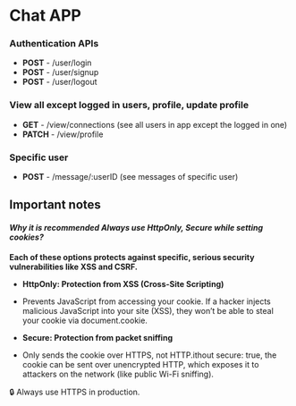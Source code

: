 # Chat APP

### Authentication APIs

- **POST** - /user/login
- **POST** - /user/signup
- **POST** - /user/logout

### View all except logged in users, profile, update profile

- **GET** - /view/connections (see all users in app except the logged in one)
- **PATCH** - /view/profile

### Specific user

- **POST** - /message/:userID (see messages of specific user)

## Important notes

#### _Why it is recommended Always use HttpOnly, Secure while setting cookies?_

**Each of these options protects against specific, serious security vulnerabilities like XSS and CSRF.**

- **HttpOnly: Protection from XSS (Cross-Site Scripting)**
- Prevents JavaScript from accessing your cookie. If a hacker injects malicious JavaScript into your site (XSS), they won’t be able to steal your cookie via document.cookie.

- **Secure: Protection from packet sniffing**
- Only sends the cookie over HTTPS, not HTTP.ithout secure: true, the cookie can be sent over unencrypted HTTP, which exposes it to attackers on the network (like public Wi-Fi sniffing).

🔒 Always use HTTPS in production.
